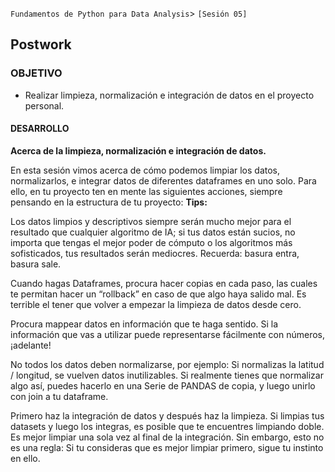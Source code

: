  `Fundamentos de Python para Data Analysis`> `[Sesión 05]`  

## Postwork

### OBJETIVO 
 - Realizar limpieza, normalización e integración de datos en el proyecto personal. 

#### DESARROLLO
**Acerca de la limpieza, normalización e integración de datos.**  

En esta sesión vimos acerca de cómo podemos limpiar los datos, normalizarlos, e integrar datos de diferentes dataframes en uno solo. Para ello, en tu proyecto ten en mente las siguientes acciones, siempre pensando en la estructura de tu proyecto:
**Tips:**

Los datos limpios y descriptivos siempre serán mucho mejor para el resultado que cualquier algoritmo de IA; si tus datos están sucios, no importa que tengas el mejor poder de cómputo o los algoritmos más sofisticados, tus resultados serán mediocres. 
Recuerda: basura entra, basura sale.  

Cuando hagas Dataframes, procura hacer copias en cada paso, las cuales te permitan hacer un “rollback” en caso de que algo haya salido mal. Es terrible el tener que volver a empezar la limpieza de datos desde cero.  

Procura mappear datos en información que te haga sentido. Si la información que vas a utilizar puede representarse fácilmente con números, ¡adelante!  

No todos los datos deben normalizarse, por ejemplo: Si normalizas la latitud / longitud, se vuelven datos inutilizables. Si realmente tienes que normalizar algo así, puedes hacerlo en una Serie de PANDAS de copia, y luego unirlo con join a tu dataframe.  

Primero haz la integración de datos y después haz la limpieza. Si limpias tus datasets y luego los integras, es posible que te encuentres limpiando doble. Es mejor limpiar una sola vez al final de la integración. Sin embargo, esto no es una regla: Si tu consideras que es mejor limpiar primero, sigue tu instinto en ello.  

